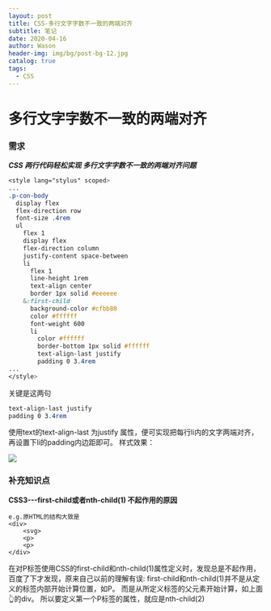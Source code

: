 ```yaml
---
layout: post
title: CSS-多行文字字数不一致的两端对齐
subtitle: 笔记
date: 2020-04-16
author: Wason
header-img: img/bg/post-bg-12.jpg
catalog: true
tags:
  - CSS
---
```


# 多行文字字数不一致的两端对齐 #
### 需求 ###
***CSS 两行代码轻松实现 多行文字字数不一致的两端对齐问题***
```scss
<style lang="stylus" scoped>
...
.p-con-body
  display flex
  flex-direction row
  font-size .4rem
  ul
    flex 1
    display flex
    flex-direction column
    justify-content space-between
    li
      flex 1
      line-height 1rem
      text-align center
      border 1px solid #eeeeee
    &:first-child
      background-color #cfbb80
      color #ffffff
      font-weight 600
      li
        color #ffffff
        border-bottom 1px solid #ffffff
        text-align-last justify
        padding 0 3.4rem
...
</style>
```

关键是这两句
```scss
text-align-last justify
padding 0 3.4rem
```
使用text的text-align-last 为justify 属性，便可实现把每行li内的文字两端对齐，再设置下li的padding内边距即可。
样式效果：

![](http://wason419.github.io/img/20200416/2020041601.png)

### 补充知识点 ###
**CSS3---first-child或者nth-child(1) 不起作用的原因**
```
e.g.原HTML的结构大致是
<div>
    <svg>
    <p>
    <p>
</div>
```
在对P标签使用CSS的first-child和nth-child(1)属性定义时，发现总是不起作用，百度了下才发现，原来自己以前的理解有误: first-child和nth-child(1)并不是从定义的标签内部开始计算位置，如P。
而是从所定义标签的父元素开始计算，如上面👆的div。
所以要定义第一个P标签的属性，就应是nth-child(2)


